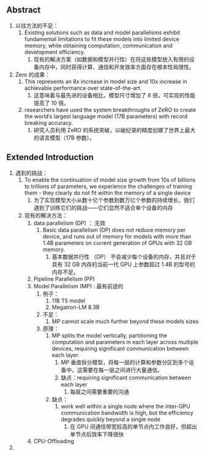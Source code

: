 ## Abstract
1. 以往方法的不足：
	1. Existing solutions such as data and model parallelisms exhibit fundamental limitations to fit these models into limited device memory, while obtaining computation, communication and development efficiency.
		1. 现有的解决方案（如数据和模型并行性）在将这些模型放入有限的设备内存中，同时获得计算、通信和开发效率方面存在根本性局限性。
2. Zero 的成果：
	1. This represents an 8x increase in model size and 10x increase in achievable performance over state-of-the-art.
		1. 这意味着与最先进的设备相比，模型尺寸增加了 8 倍，可实现的性能提高了 10 倍。
	2. researchers have used the system breakthroughs of ZeRO to create the world’s largest language model (17B parameters) with record breaking accuracy.
		1. 研究人员利用 ZeRO 的系统突破，以破纪录的精度创建了世界上最大的语言模型（17B 参数）。


## Extended Introduction
1. 遇到的挑战：
	1. To enable the continuation of model size growth from 10s of billions to trillions of parameters, we experience the challenges of training them - they clearly do not fit within the memory of a single device
		1. 为了实现模型大小从数十亿个参数到数万亿个参数的持续增长，我们遇到了训练它们的挑战——它们显然不适合单个设备的内存
	2. 现有的解决方法：
		1. data parallelism (DP) ： 无效
			1. Basic data parallelism (DP) does not reduce memory per device, and runs out of memory for models with more than 1.4B parameters on current generation of GPUs with 32 GB memory.
				1. 基本数据并行性 （DP） 不会减少每个设备的内存，并且对于具有 32 GB 内存的当前一代 GPU 上参数超过 1.4B 的型号的内存不足。
		2. Pipeline Parallelism (PP)
		3. Model Parallelism (MP) : 最有前途的
			1. 例子：
				1. 11B T5 model
				2. Megatron-LM 8.3B
			2. 不足：
				1. MP cannot scale much further beyond these models sizes
			3. 原理：
				1. MP splits the model vertically, partitioning the computation and parameters in each layer across multiple devices, requiring significant communication between each layer.
					1. MP 垂直拆分模型，将每一层的计算和参数分区到多个设备中，这需要在每一层之间进行大量通信。
					2. 缺点：requiring significant communication between each layer
						1. 每层之间需要重要的沟通
				2. 缺点：
					1. work well within a single node where the inter-GPU communication bandwidth is high, but the efficiency degrades quickly beyond a single node
						1. 在 GPU 间通信带宽较高的单节点内工作良好，但超出单节点后效率下降很快
		4. CPU-Offloading
2. 